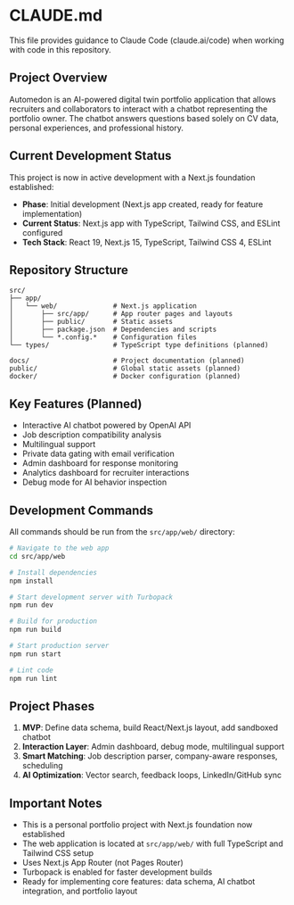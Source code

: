 # CLAUDE.md

This file provides guidance to Claude Code (claude.ai/code) when working with code in this repository.

## Project Overview

Automedon is an AI-powered digital twin portfolio application that allows recruiters and collaborators to interact with a chatbot representing the portfolio owner. The chatbot answers questions based solely on CV data, personal experiences, and professional history.

## Current Development Status

This project is now in active development with a Next.js foundation established:

- **Phase**: Initial development (Next.js app created, ready for feature implementation)
- **Current Status**: Next.js app with TypeScript, Tailwind CSS, and ESLint configured
- **Tech Stack**: React 19, Next.js 15, TypeScript, Tailwind CSS 4, ESLint

## Repository Structure

```
src/
├── app/
│   └── web/              # Next.js application
│       ├── src/app/      # App router pages and layouts
│       ├── public/       # Static assets
│       ├── package.json  # Dependencies and scripts
│       └── *.config.*    # Configuration files
└── types/                # TypeScript type definitions (planned)

docs/                     # Project documentation (planned)
public/                   # Global static assets (planned)
docker/                   # Docker configuration (planned)
```

## Key Features (Planned)

- Interactive AI chatbot powered by OpenAI API
- Job description compatibility analysis
- Multilingual support
- Private data gating with email verification
- Admin dashboard for response monitoring
- Analytics dashboard for recruiter interactions
- Debug mode for AI behavior inspection

## Development Commands

All commands should be run from the `src/app/web/` directory:

```bash
# Navigate to the web app
cd src/app/web

# Install dependencies
npm install

# Start development server with Turbopack
npm run dev

# Build for production
npm run build

# Start production server
npm run start

# Lint code
npm run lint
```

## Project Phases

1. **MVP**: Define data schema, build React/Next.js layout, add sandboxed chatbot
2. **Interaction Layer**: Admin dashboard, debug mode, multilingual support
3. **Smart Matching**: Job description parser, company-aware responses, scheduling
4. **AI Optimization**: Vector search, feedback loops, LinkedIn/GitHub sync

## Important Notes

- This is a personal portfolio project with Next.js foundation now established
- The web application is located at `src/app/web/` with full TypeScript and Tailwind CSS setup
- Uses Next.js App Router (not Pages Router)
- Turbopack is enabled for faster development builds
- Ready for implementing core features: data schema, AI chatbot integration, and portfolio layout